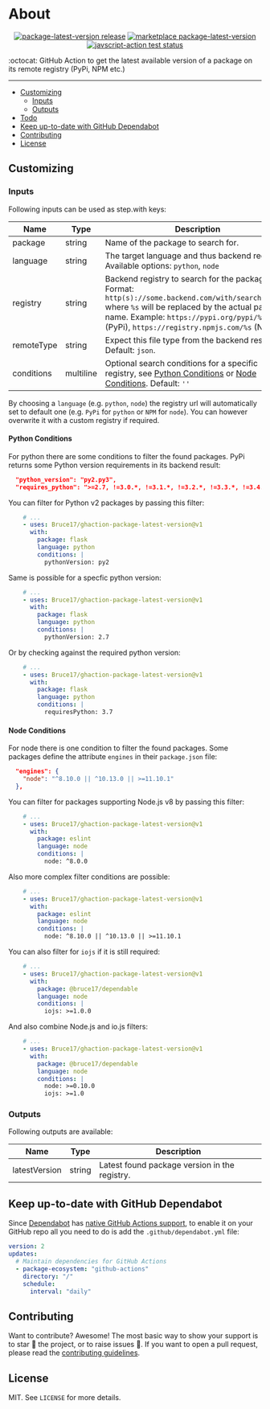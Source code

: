 # About

<p align="center">
  <a href="https://github.com/bruce17/ghaction-package-latest-version/releases/latest"><img alt="package-latest-version release" src="https://img.shields.io/github/release/bruce17/ghaction-package-latest-version.svg?style=flat"></a>
  <a href="https://github.com/marketplace/actions/package-latest-version"><img alt="marketplace package-latest-version" src="https://img.shields.io/badge/marketplace-package--latest--version-blue?logo=github&style=flat"></a>
  <a href="https://github.com/bruce17/ghaction-package-latest-version/actions"><img alt="javscript-action test status" src="https://img.shields.io/github/workflow/status/bruce17/ghaction-package-latest-version/unit-tests/main?label=test&logo=github"></a>
</p>

:octocat: GitHub Action to get the latest available version of a package on its remote registry (PyPi, NPM etc.)

___

* [Customizing](#customizing)
  * [Inputs](#inputs)
  * [Outputs](#outputs)
* [Todo](#todo)
* [Keep up-to-date with GitHub Dependabot](#keep-up-to-date-with-github-dependabot)
* [Contributing](#contributing)
* [License](#license)


## Customizing

### Inputs

Following inputs can be used as step.with keys:

| Name       | Type      | Description |
|------------|-----------|-------------|
| package    | string    | Name of the package to search for. |
| language   | string    | The target language and thus backend registry. Available options: `python`, `node` |
| registry   | string    | Backend registry to search for the package. Format: `http(s)://some.backend.com/with/search/for/%s` where `%s` will be replaced by the actual package name. Example: `https://pypi.org/pypi/%s/json` (PyPi), `https://registry.npmjs.com/%s` (NPM) |
| remoteType | string    | Expect this file type from the backend result. Default: `json`. |
| conditions | multiline | Optional search conditions for a specific registry, see [Python Conditions](#python-conditions) or [Node Conditions](#node-conditions). Default: `''` |

By choosing a `language` (e.g. `python`, `node`) the registry url will automatically set to default one (e.g. `PyPi` for `python` or `NPM` for `node`). You can however overwrite it with a custom registry if required.

#### Python Conditions

For python there are some conditions to filter the found packages. PyPi returns some Python version requirements in its backend result:

```json
  "python_version": "py2.py3",
  "requires_python": ">=2.7, !=3.0.*, !=3.1.*, !=3.2.*, !=3.3.*, !=3.4.*",
```

You can filter for Python v2 packages by passing this filter:

```yaml
    # ...
    - uses: Bruce17/ghaction-package-latest-version@v1
      with:
        package: flask
        language: python
        conditions: |
          pythonVersion: py2
```

Same is possible for a specfic python version:

```yaml
    # ...
    - uses: Bruce17/ghaction-package-latest-version@v1
      with:
        package: flask
        language: python
        conditions: |
          pythonVersion: 2.7
```

Or by checking against the required python version:

```yaml
    # ...
    - uses: Bruce17/ghaction-package-latest-version@v1
      with:
        package: flask
        language: python
        conditions: |
          requiresPython: 3.7
```

#### Node Conditions

For node there is one condition to filter the found packages. Some packages define the attribute `engines` in their `package.json` file:

```json
  "engines": {
    "node": "^8.10.0 || ^10.13.0 || >=11.10.1"
  },
```

You can filter for packages supporting Node.js v8 by passing this filter:

```yaml
    # ...
    - uses: Bruce17/ghaction-package-latest-version@v1
      with:
        package: eslint
        language: node
        conditions: |
          node: ^8.0.0
```

Also more complex filter conditions are possible:

```yaml
    # ...
    - uses: Bruce17/ghaction-package-latest-version@v1
      with:
        package: eslint
        language: node
        conditions: |
          node: ^8.10.0 || ^10.13.0 || >=11.10.1
```

You can also filter for `iojs` if it is still required:

```yaml
    # ...
    - uses: Bruce17/ghaction-package-latest-version@v1
      with:
        package: @bruce17/dependable
        language: node
        conditions: |
          iojs: >=1.0.0
```

And also combine Node.js and io.js filters:

```yaml
    # ...
    - uses: Bruce17/ghaction-package-latest-version@v1
      with:
        package: @bruce17/dependable
        language: node
        conditions: |
          node: >=0.10.0
          iojs: >=1.0
```



### Outputs

Following outputs are available:

| Name          | Type      | Description |
|---------------|-----------|-------------|
| latestVersion | string    | Latest found package version in the registry. |



## Keep up-to-date with GitHub Dependabot

Since [Dependabot](https://docs.github.com/en/github/administering-a-repository/keeping-your-actions-up-to-date-with-github-dependabot) has [native GitHub Actions support](https://docs.github.com/en/github/administering-a-repository/configuration-options-for-dependency-updates#package-ecosystem), to enable it on your GitHub repo all you need to do is add the `.github/dependabot.yml` file:

```yaml
version: 2
updates:
  # Maintain dependencies for GitHub Actions
  - package-ecosystem: "github-actions"
    directory: "/"
    schedule:
      interval: "daily"
```

## Contributing

Want to contribute? Awesome! The most basic way to show your support is to star :star2: the project, or to raise issues :speech_balloon:. If you want to open a pull request, please read the [contributing guidelines](.github/CONTRIBUTING.md).


## License

MIT. See `LICENSE` for more details.
